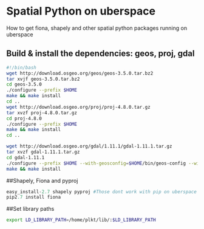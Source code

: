 # Spatial Python on uberspace
How to get fiona, shapely and other spatial python packages running on uberspace

## Build & install the dependencies: geos, proj, gdal

```bash
#!/bin/bash
wget http://download.osgeo.org/geos/geos-3.5.0.tar.bz2
tar xvjf geos-3.5.0.tar.bz2
cd geos-3.5.0
./configure --prefix $HOME
make && make install
cd ..
wget http://download.osgeo.org/proj/proj-4.8.0.tar.gz
tar xvzf proj-4.8.0.tar.gz
cd proj-4.8.0
./configure --prefix $HOME
make && make install
cd ..

wget http://download.osgeo.org/gdal/1.11.1/gdal-1.11.1.tar.gz
tar xvzf gdal-1.11.1.tar.gz
cd gdal-1.11.1
./configure --prefix $HOME --with-geosconfig=$HOME/bin/geos-config --with-pg=/p$
make && make install

```

##Shapely, Fiona and pyproj

```python
easy_install-2.7 shapely pyproj #Those dont work with pip on uberspace for permission or otherreasons
pip2.7 install fiona 

```
##Set library paths

```bash
export LD_LIBRARY_PATH=/home/plkt/lib/:$LD_LIBRARY_PATH
```
